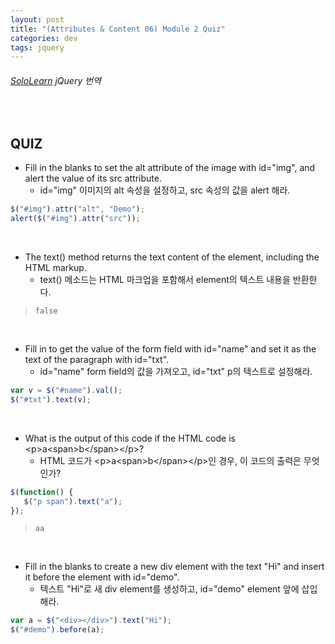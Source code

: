 ```yaml
---
layout: post
title: "(Attributes & Content 06) Module 2 Quiz"
categories: dev
tags: jquery
---
```


###### [SoloLearn](https://www.sololearn.com/) jQuery 번역

<br>

## QUIZ

- Fill in the blanks to set the alt attribute of the image with id="img", and alert the value of its src attribute.
  - id="img" 이미지의 alt 속성을 설정하고, src 속성의 값을 alert 해라.

```js
$("#img").attr("alt", "Demo");
alert($("#img").attr("src"));
```

<br>

- The text() method returns the text content of the element, including the HTML markup.
  - text() 메소드는 HTML 마크업을 포함해서 element의 텍스트 내용을 반환한다.

> `false`

<br>

- Fill in to get the value of the form field with id="name" and set it as the text of the paragraph with id="txt".
  - id="name" form field의 값을 가져오고, id="txt" p의 텍스트로 설정해라.

```js
var v = $("#name").val();
$("#txt").text(v);
```

<br>

- What is the output of this code if the HTML code is \<p>a\<span>b\</span>\</p>?
  - HTML 코드가 \<p>a\<span>b\</span>\</p>인 경우, 이 코드의 출력은 무엇인가?

```js
$(function() {
   $("p span").text("a");
});
```

> `aa`

<br>

- Fill in the blanks to create a new div element with the text "Hi" and insert it before the element with id="demo".
  - 텍스트 "Hi"로 새 div element를 생성하고, id="demo" element 앞에 삽입해라.

```js
var a = $("<div></div>").text("Hi");
$("#demo").before(a);
```

<br>